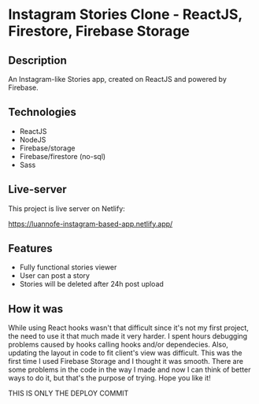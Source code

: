 # Instagram Stories Clone - ReactJS, Firestore, Firebase Storage

## Description

An Instagram-like Stories app, created on ReactJS and powered by Firebase.

## Technologies

- ReactJS
- NodeJS
- Firebase/storage
- Firebase/firestore (no-sql)
- Sass

## Live-server

  This project is live server on Netlify:
  
  https://luannofe-instagram-based-app.netlify.app/
  

## Features

- Fully functional stories viewer
- User can post a story
- Stories will be deleted after 24h post upload


## How it was

While using React hooks wasn't that difficult since it's not my first project, the need to use it that much made it very harder. I spent hours debugging problems caused by hooks calling hooks and/or dependecies. Also, updating the layout in code to fit client's view was difficult. This was the first time I used Firebase Storage and I thought it was smooth. There are some problems in the code in the way I made and now I can think of better ways to do it, but that's the purpose of trying. Hope you like it!


THIS IS ONLY THE DEPLOY COMMIT